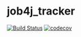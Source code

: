 # job4j_tracker

[![Build Status](https://app.travis-ci.com/DlNZzz/job4j_tracker.svg?branch=master)](https://travis-ci.com/DlNZzz/job4j_tracker)
[![codecov](https://codecov.io/gh/DlNZzz/job4j_tracker/branch/master/graph/badge.svg)](https://codecov.io/gh/DlNZzz/job4j_tracker)
